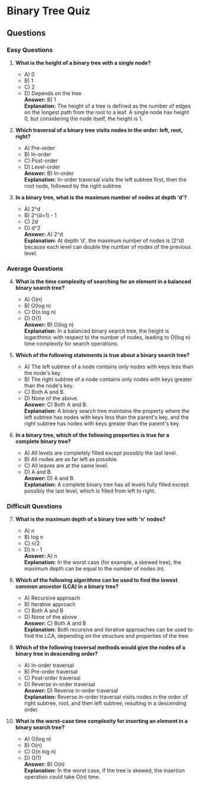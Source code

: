 # Binary Tree Quiz

## Questions

### Easy Questions

1. **What is the height of a binary tree with a single node?**
   - A) 0
   - B) 1
   - C) 2
   - D) Depends on the tree  
   **Answer:** B) 1  
   **Explanation:** The height of a tree is defined as the number of edges on the longest path from the root to a leaf. A single node has height 0, but considering the node itself, the height is 1.

2. **Which traversal of a binary tree visits nodes in the order: left, root, right?**
   - A) Pre-order
   - B) In-order
   - C) Post-order
   - D) Level-order  
   **Answer:** B) In-order  
   **Explanation:** In-order traversal visits the left subtree first, then the root node, followed by the right subtree.

3. **In a binary tree, what is the maximum number of nodes at depth 'd'?**
   - A) 2^d
   - B) 2^(d+1) - 1
   - C) 2d
   - D) d^2  
   **Answer:** A) 2^d  
   **Explanation:** At depth 'd', the maximum number of nodes is \(2^d\) because each level can double the number of nodes of the previous level.

### Average Questions

4. **What is the time complexity of searching for an element in a balanced binary search tree?**
   - A) O(n)
   - B) O(log n)
   - C) O(n log n)
   - D) O(1)  
   **Answer:** B) O(log n)  
   **Explanation:** In a balanced binary search tree, the height is logarithmic with respect to the number of nodes, leading to O(log n) time complexity for search operations.

5. **Which of the following statements is true about a binary search tree?**
   - A) The left subtree of a node contains only nodes with keys less than the node's key.
   - B) The right subtree of a node contains only nodes with keys greater than the node's key.
   - C) Both A and B.
   - D) None of the above.  
   **Answer:** C) Both A and B.  
   **Explanation:** A binary search tree maintains the property where the left subtree has nodes with keys less than the parent's key, and the right subtree has nodes with keys greater than the parent's key.

6. **In a binary tree, which of the following properties is true for a complete binary tree?**
   - A) All levels are completely filled except possibly the last level.
   - B) All nodes are as far left as possible.
   - C) All leaves are at the same level.
   - D) A and B.  
   **Answer:** D) A and B.  
   **Explanation:** A complete binary tree has all levels fully filled except possibly the last level, which is filled from left to right.

### Difficult Questions

7. **What is the maximum depth of a binary tree with 'n' nodes?**
   - A) n
   - B) log n
   - C) n/2
   - D) n - 1  
   **Answer:** A) n  
   **Explanation:** In the worst case (for example, a skewed tree), the maximum depth can be equal to the number of nodes (n).

8. **Which of the following algorithms can be used to find the lowest common ancestor (LCA) in a binary tree?**
   - A) Recursive approach
   - B) Iterative approach
   - C) Both A and B
   - D) None of the above  
   **Answer:** C) Both A and B  
   **Explanation:** Both recursive and iterative approaches can be used to find the LCA, depending on the structure and properties of the tree.

9. **Which of the following traversal methods would give the nodes of a binary tree in descending order?**
   - A) In-order traversal
   - B) Pre-order traversal
   - C) Post-order traversal
   - D) Reverse in-order traversal  
   **Answer:** D) Reverse in-order traversal  
   **Explanation:** Reverse in-order traversal visits nodes in the order of right subtree, root, and then left subtree, resulting in a descending order.

10. **What is the worst-case time complexity for inserting an element in a binary search tree?**
    - A) O(log n)
    - B) O(n)
    - C) O(n log n)
    - D) O(1)  
    **Answer:** B) O(n)  
    **Explanation:** In the worst case, if the tree is skewed, the insertion operation could take O(n) time.
